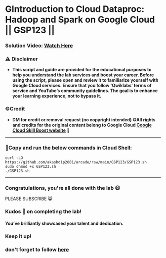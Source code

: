 # GIntroduction to Cloud Dataproc: Hadoop and Spark on Google Cloud || GSP123 ||

### **Solution Video:** [Watch Here](https://youtu.be/sj0lhJxVpeM)

### ⚠️ Disclaimer
- **This script and guide are provided for  the educational purposes to help you understand the lab services and boost your career. Before using the script, please open and review it to familiarize yourself with Google Cloud services. Ensure that you follow 'Qwiklabs' terms of service and YouTube’s community guidelines. The goal is to enhance your learning experience, not to bypass it.**

### ©Credit
- **DM for credit or removal request (no copyright intended) ©All rights and credits for the original content belong to Google Cloud [Google Cloud Skill Boost website](https://www.cloudskillsboost.google/)** 🙏

---

### 🚨Copy and run the below commands in Cloud Shell:

```
curl -LO https://github.com/akashdip2001/arcade/raw/main/GSP123/GSP123.sh
sudo chmod +x GSP123.sh
./GSP123.sh

```

---

### Congratulations, you're all done with the lab 😄

PLEASE SUBSCRIBE 😸

### Kudos 🌟 on completing the lab!

#### You’ve brilliantly showcased your talent and dedication.

### Keep it up!

### don't forget to follow [here](https://youtube.com/@hellodev1?si=1GE3_P0V8xbViLhc)
